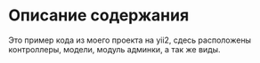 Описание содержания
=====================
Это пример кода из моего проекта на yii2, сдесь расположены контроллеры, модели, модуль админки, а так же виды.